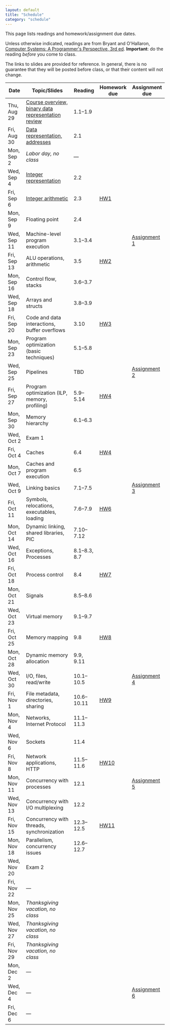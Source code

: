 ```yaml
---
layout: default
title: "Schedule"
category: "schedule"
---
```


This page lists readings and homework/assignment due dates.

Unless otherwise indicated, readings are from Bryant and O'Hallaron, [Computer Systems: A Programmer's Perspective, 3rd ed](https://csapp.cs.cmu.edu/).  **Important**: do the reading *before* you come to class.

The links to slides are provided for reference.  In general, there is no guarantee that they will be posted before class, or that their content will not change.

Date | Topic/Slides | Reading | Homework due | Assignment due
---- | ----- | ------- | ------------ | --------------
Thu, Aug 29 | [Course overview, binary data representation review](lectures/lecture01-public.pdf) | 1.1–1.9 
Fri, Aug 30 | [Data representation, addresses](lectures/lecture02-public.pdf) | 2.1
Mon, Sep 2 | *Labor day, no class* | —
Wed, Sep 4 | [Integer representation](lectures/lecture03-public.pdf) | 2.2
Fri, Sep 6 | [Integer arithmetic](lectures/lecture04-public.pdf) | 2.3 | [HW1](hw/hw01.html)
Mon, Sep 9 | Floating point | 2.4
Wed, Sep 11 | Machine-level program execution | 3.1–3.4 | | [Assignment 1](assign/assign01.html)
Fri, Sep 13 | ALU operations, arithmetic | 3.5 | [HW2](hw/hw02.html)
Mon, Sep 16 | Control flow, stacks | 3.6–3.7
Wed, Sep 18 | Arrays and structs | 3.8–3.9
Fri, Sep 20 | Code and data interactions, buffer overflows | 3.10 | [HW3](hw/hw03.html)
Mon, Sep 23 | Program optimization (basic techniques) | 5.1–5.8
Wed, Sep 25 | Pipelines | TBD | | [Assignment 2](assign/assign02.html)
Fri, Sep 27 | Program optimization (ILP, memory, profiling) | 5.9–5.14 | [HW4](hw/hw04.html)
Mon, Sep 30 | Memory hierarchy | 6.1–6.3
Wed, Oct 2 | Exam 1
Fri, Oct 4 | Caches | 6.4 | [HW4](hw/hw05.html)
Mon, Oct 7 | Caches and program execution | 6.5
Wed, Oct 9 | Linking basics | 7.1–7.5 | | [Assignment 3](assign/assign03.html)
Fri, Oct 11 | Symbols, relocations, executables, loading | 7.6–7.9 | [HW6](hw/hw06.html)
Mon, Oct 14 | Dynamic linking, shared libraries, PIC | 7.10–7.12
Wed, Oct 16 | Exceptions, Processes | 8.1–8.3, 8.7
Fri, Oct 18 | Process control | 8.4 | [HW7](hw/hw07.html)
Mon, Oct 21 | Signals | 8.5–8.6 |
Wed, Oct 23 | Virtual memory | 9.1–9.7
Fri, Oct 25 | Memory mapping | 9.8 | [HW8](hw/hw08.html)
Mon, Oct 28 | Dynamic memory allocation | 9.9, 9.11
Wed, Oct 30 | I/O, files, read/write | 10.1–10.5 | | [Assignment 4](assign/assign04.html)
Fri, Nov 1 | File metadata, directories, sharing | 10.6–10.11 | [HW9](hw/hw09.html)
Mon, Nov 4 | Networks, Internet Protocol | 11.1–11.3
Wed, Nov 6 | Sockets | 11.4
Fri, Nov 8 | Network applications, HTTP | 11.5–11.6 | [HW10](hw/hw10.html)
Mon, Nov 11 | Concurrency with processes | 12.1 | | [Assignment 5](assign/assign05.html)
Wed, Nov 13 | Concurrency with I/O multiplexing | 12.2
Fri, Nov 15 | Concurrency with threads, synchronization | 12.3–12.5 | [HW11](hw/hw11.html)
Mon, Nov 18 | Parallelism, concurrency issues | 12.6–12.7
Wed, Nov 20 | Exam 2
Fri, Nov 22 | —
Mon, Nov 25 | *Thanksgiving vacation, no class*
Wed, Nov 27 | *Thanksgiving vacation, no class*
Fri, Nov 29 | *Thanksgiving vacation, no class*
Mon, Dec 2 | —
Wed, Dec 4 | — | | | [Assignment 6](assign/assign06.html)
Fri, Dec 6 | —
